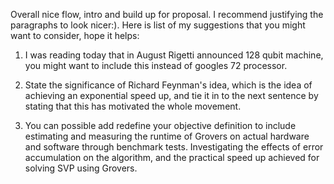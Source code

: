 Overall nice flow, intro and build up for proposal.  I recommend justifying the paragraphs to look nicer:).  Here is list of my suggestions that you might want to consider, hope it helps:


1)  I was reading today that in August Rigetti announced 128 qubit machine, you might want to include this instead of googles 72 processor.


2) State the significance of  Richard Feynman's idea, which is the idea of achieving an exponential speed up, and tie it in to the next sentence by stating that this has motivated the whole movement. 


3) You can possible add redefine your objective definition to include estimating and measuring the runtime of  Grovers on actual hardware and software through benchmark tests. Investigating the effects of error accumulation on the algorithm, and the practical speed up achieved for solving SVP using Grovers. 
